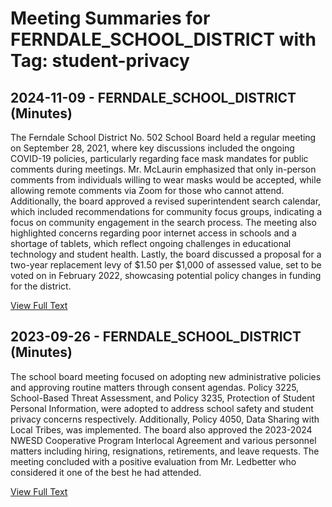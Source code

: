 # Meeting Summaries for FERNDALE_SCHOOL_DISTRICT with Tag: student-privacy

## 2024-11-09 - FERNDALE_SCHOOL_DISTRICT (Minutes)

The Ferndale School District No. 502 School Board held a regular meeting on September 28, 2021, where key discussions included the ongoing COVID-19 policies, particularly regarding face mask mandates for public comments during meetings. Mr. McLaurin emphasized that only in-person comments from individuals willing to wear masks would be accepted, while allowing remote comments via Zoom for those who cannot attend. Additionally, the board approved a revised superintendent search calendar, which included recommendations for community focus groups, indicating a focus on community engagement in the search process. The meeting also highlighted concerns regarding poor internet access in schools and a shortage of tablets, which reflect ongoing challenges in educational technology and student health. Lastly, the board discussed a proposal for a two-year replacement levy of $1.50 per $1,000 of assessed value, set to be voted on in February 2022, showcasing potential policy changes in funding for the district.

[View Full Text](https://raw.githubusercontent.com/VoronoiPerspectives/WashingtonStateSchoolBoardExplorer/refs/heads/main/data/countries/usa/states/wa/counties/whatcom/school_boards/ferndale_school_district/2024/processed/2024-11-09-minutes.txt)

## 2023-09-26 - FERNDALE_SCHOOL_DISTRICT (Minutes)

The school board meeting focused on adopting new administrative policies and approving routine matters through consent agendas. Policy 3225, School-Based Threat Assessment, and Policy 3235, Protection of Student Personal Information, were adopted to address school safety and student privacy concerns respectively. Additionally, Policy 4050, Data Sharing with Local Tribes, was implemented.  The board also approved the 2023-2024 NWESD Cooperative Program Interlocal Agreement and various personnel matters including hiring, resignations, retirements, and leave requests. The meeting concluded with a positive evaluation from Mr. Ledbetter who considered it one of the best he had attended.

[View Full Text](https://raw.githubusercontent.com/VoronoiPerspectives/WashingtonStateSchoolBoardExplorer/refs/heads/main/data/countries/usa/states/wa/counties/whatcom/school_boards/ferndale_school_district/2023/processed/2023-09-26-minutes.txt)

